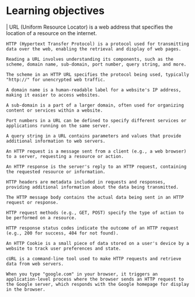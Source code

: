 # Learning objectives

|   URL (Uniform Resource Locator) is a web address that specifies the location of a resource on the internet.

    HTTP (Hypertext Transfer Protocol) is a protocol used for transmitting data over the web, enabling the retrieval and display of web pages.

    Reading a URL involves understanding its components, such as the scheme, domain name, sub-domain, port number, query string, and more.

    The scheme in an HTTP URL specifies the protocol being used, typically "http://" for unencrypted web traffic.

    A domain name is a human-readable label for a website's IP address, making it easier to access websites.

    A sub-domain is a part of a larger domain, often used for organizing content or services within a website.

    Port numbers in a URL can be defined to specify different services or applications running on the same server.

    A query string in a URL contains parameters and values that provide additional information to web servers.

    An HTTP request is a message sent from a client (e.g., a web browser) to a server, requesting a resource or action.

    An HTTP response is the server's reply to an HTTP request, containing the requested resource or information.

    HTTP headers are metadata included in requests and responses, providing additional information about the data being transmitted.

    The HTTP message body contains the actual data being sent in an HTTP request or response.

    HTTP request methods (e.g., GET, POST) specify the type of action to be performed on a resource.

    HTTP response status codes indicate the outcome of an HTTP request (e.g., 200 for success, 404 for not found).

    An HTTP Cookie is a small piece of data stored on a user's device by a website to track user preferences and state.

    cURL is a command-line tool used to make HTTP requests and retrieve data from web servers.

    When you type "google.com" in your browser, it triggers an application-level process where the browser sends an HTTP request to the Google server, which responds with the Google homepage for display in the browser.



